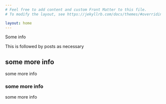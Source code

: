 ```yaml
---
# Feel free to add content and custom Front Matter to this file.
# To modify the layout, see https://jekyllrb.com/docs/themes/#overriding-theme-defaults

layout: home
---
```


Some info


This is followed by posts as necessary

## some more info

some more info

### some more info

some more info